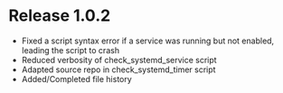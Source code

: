 # Release 1.0.2

* Fixed a script syntax error if a service was running but not enabled, leading
  the script to crash
* Reduced verbosity of check_systemd_service script
* Adapted source repo in check_systemd_timer script
* Added/Completed file history
